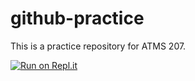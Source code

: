 # github-practice

This is a practice repository for ATMS 207.

[![Run on Repl.it](https://repl.it/badge/github/ATMS-207-Fall-2020/github-practice)](https://repl.it/github/ATMS-207-Fall-2020/github-practice)